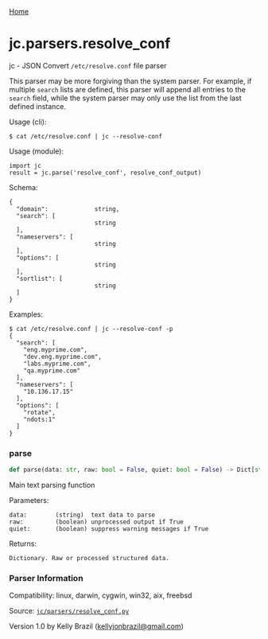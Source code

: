 [Home](https://kellyjonbrazil.github.io/jc/)
<a id="jc.parsers.resolve_conf"></a>

# jc.parsers.resolve_conf

jc - JSON Convert `/etc/resolve.conf` file parser

This parser may be more forgiving than the system parser. For example, if
multiple `search` lists are defined, this parser will append all entries to
the `search` field, while the system parser may only use the list from the
last defined instance.

Usage (cli):

    $ cat /etc/resolve.conf | jc --resolve-conf

Usage (module):

    import jc
    result = jc.parse('resolve_conf', resolve_conf_output)

Schema:

    {
      "domain":             string,
      "search": [
                            string
      ],
      "nameservers": [
                            string
      ],
      "options": [
                            string
      ],
      "sortlist": [
                            string
      ]
    }


Examples:

    $ cat /etc/resolve.conf | jc --resolve-conf -p
    {
      "search": [
        "eng.myprime.com",
        "dev.eng.myprime.com",
        "labs.myprime.com",
        "qa.myprime.com"
      ],
      "nameservers": [
        "10.136.17.15"
      ],
      "options": [
        "rotate",
        "ndots:1"
      ]
    }

<a id="jc.parsers.resolve_conf.parse"></a>

### parse

```python
def parse(data: str, raw: bool = False, quiet: bool = False) -> Dict[str, Any]
```

Main text parsing function

Parameters:

    data:        (string)  text data to parse
    raw:         (boolean) unprocessed output if True
    quiet:       (boolean) suppress warning messages if True

Returns:

    Dictionary. Raw or processed structured data.

### Parser Information
Compatibility:  linux, darwin, cygwin, win32, aix, freebsd

Source: [`jc/parsers/resolve_conf.py`](https://github.com/kellyjonbrazil/jc/blob/master/jc/parsers/resolve_conf.py)

Version 1.0 by Kelly Brazil (kellyjonbrazil@gmail.com)
